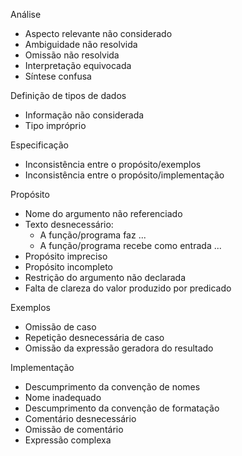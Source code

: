 Análise

- Aspecto relevante não considerado
- Ambiguidade não resolvida
- Omissão não resolvida
- Interpretação equivocada
- Síntese confusa


Definição de tipos de dados

- Informação não considerada
- Tipo impróprio


Especificação

- Inconsistência entre o propósito/exemplos
- Inconsistência entre o propósito/implementação


Propósito

- Nome do argumento não referenciado
- Texto desnecessário:
  - A função/programa faz ...
  - A função/programa recebe como entrada ...
- Propósito impreciso
- Propósito incompleto
- Restrição do argumento não declarada
- Falta de clareza do valor produzido por predicado


Exemplos

- Omissão de caso
- Repetição desnecessária de caso
- Omissão da expressão geradora do resultado


Implementação

- Descumprimento da convenção de nomes
- Nome inadequado
- Descumprimento da convenção de formatação
- Comentário desnecessário
- Omissão de comentário
- Expressão complexa
